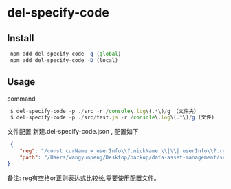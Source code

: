 # del-specify-code

##  Install
```jsx
 npm add del-specify-code -g (global)
 npm add del-specify-code -D (local)
```

##  Usage
command
```jsx
 $ del-specify-code -p ./src -r /console\.log\(.*\)/g （文件夹）
 $ del-specify-code -p ./src/test.js -r /console\.log\(.*\)/g (文件)
```
文件配置
新建.del-specify-code.json , 配置如下
```json
 {
    "reg": "/const curName = userInfo\\?.nickName \\|\\| userInfo\\?.realName;/g",
    "path": "/Users/wangyunpeng/Desktop/backup/data-asset-management/src/pages/Property/index.js"
}
```
备注: reg有空格or正则表达式比较长,需要使用配置文件。
